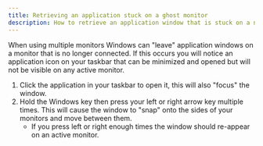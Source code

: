```yaml
---
title: Retrieving an application stuck on a ghost monitor
description: How to retrieve an application window that is stuck on a non-existent monitor
---
```

When using multiple monitors Windows can "leave" application windows on a monitor that is no longer connected. If this occurs you will notice an application icon on your taskbar that can be minimized and opened but will not be visible on any active monitor.

1. Click the application in your taskbar to open it, this will also "focus" the window.
2. Hold the Windows key then press your left or right arrow key multiple times. This will cause the window to "snap" onto the sides of your monitors and move between them. 
    - If you press left or right enough times the window should re-appear on an active monitor.